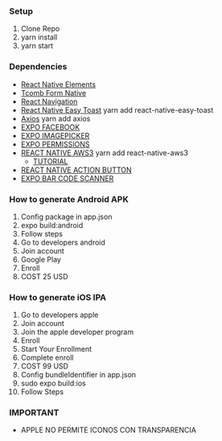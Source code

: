 ### Setup

1. Clone Repo
2. yarn install
3. yarn start

### Dependencies

- [React Native Elements](https://react-native-training.github.io/react-native-elements/)
- [Tcomb Form Native](https://yarnpkg.com/en/package/tcomb-form-native)
- [React Navigation](https://reactnavigation.org/)
- [React Native Easy Toast](https://yarnpkg.com/en/package/react-native-easy-toast) yarn add react-native-easy-toast
- [Axios](https://yarnpkg.com/en/package/axios) yarn add axios
- [EXPO FACEBOOK](https://docs.expo.io/versions/latest/sdk/facebook/)
- [EXPO IMAGEPICKER](https://docs.expo.io/versions/latest/sdk/imagepicker/)
- [EXPO PERMISSIONS](https://docs.expo.io/versions/latest/sdk/permissions/)
- [REACT NATIVE AWS3](https://yarnpkg.com/en/package/react-native-aws3) yarn add react-native-aws3
  - [TUTORIAL](https://www.youtube.com/watch?v=FXG3AJ6OJCk)
- [REACT NATIVE ACTION BUTTON](https://yarnpkg.com/en/package/react-native-action-button)
- [EXPO BAR CODE SCANNER](https://docs.expo.io/versions/latest/sdk/bar-code-scanner/)

### How to generate Android APK

1. Config package in app.json
2. expo build:android
3. Follow steps
4. Go to developers android
5. Join account
6. Google Play
7. Enroll
8. COST 25 USD

### How to generate iOS IPA

1. Go to developers apple
2. Join account
3. Join the apple developer program
4. Enroll
5. Start Your Enrollment
6. Complete enroll
7. COST 99 USD
8. Config bundleIdentifier in app.json
9. sudo expo build:ios
10. Follow Steps

### IMPORTANT

- APPLE NO PERMITE ICONOS CON TRANSPARENCIA
